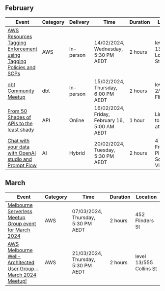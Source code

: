 ## February

| Event | Category | Delivery | Time | Duration | Location | 
| ---- | ---- | ---- | ---- | ---- | ---- |
| [AWS Resources Tagging Enforcement using Tagging Policies and SCPs](https://www.meetup.com/melbourne-aws-programming-and-tools-meetup/events/298708932/) | AWS | In-person | 14/02/2024, Wednesday, 5:30 PM AEDT  | 2 hours | level 13/130 Lonsdale St | 
|[dbt Community Meetup](https://www.meetup.com/melbourne-dbt-meetup/events/297950536/)| dbt | In-person | 15/02/2024, Thursday, 6:00 PM AEDT | 2 hours |level 2/452 Flinders St| 
|[From 50 Shades of APIs to the least shady](https://www.meetup.com/platform-engineers-melbourne/events/298649853/) | API | Online | 16/02/2024, Friday, February 16, 5:00 AM AEDT | 1 hour | Link visible to attendees  | 
|[Chat with your data with OpenAI studio and Prompt Flow](https://www.meetup.com/melbourne-data-platform-user-group/events/298903286/) | AI | Hybrid | 20/02/2024, Tuesday, 5:30 PM AEDT | 2 hours |  4 Freshwater Pl · Southbank, VI |


## March

| Event | Category | Time | Duration | Location | 
| ---- | ---- | ---- | ---- | ---- |
| [Melbourne Serverless Meetup Group event for March 2024](https://www.meetup.com/melbourne-serverless-meetup-group/events/298877559/) | AWS | 07/03/2024, Thursday, 5:30 PM AEDT | 2 hours | 452 Flinders St |
| [AWS Melbourne Well-Architected User Group - March 2024 Meetup!](https://www.meetup.com/aws-melbourne-well-architected-user-group/events/299146967/) | AWS | 21/03/2024, Thursday, 5:30 PM AEDT | 2 hours | level 13/555 Collins St | 


